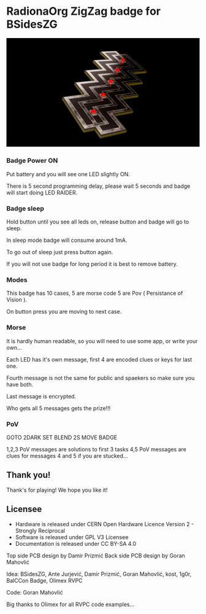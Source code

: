 # RadionaOrg ZigZag badge for BSidesZG

![ZigZag](../DOCUMENTS/ZigZagRender.png)

### Badge Power ON

Put battery and you will see one LED slightly ON.

There is 5 second programming delay, please wait 5 seconds and badge will start doing LED RAIDER.

### Badge sleep

Hold button until you see all leds on, release button and badge will go to sleep.

In sleep mode badge will consume around 1mA.

To go out of sleep just press button again.

If you will not use badge for long period it is best to remove battery.

### Modes

This badge has 10 cases, 5 are morse code 5 are Pov ( Persistance of Vision ).

On button press you are moving to next case.

### Morse 

It is hardly human readable, so you will need to use some app, or write your own...

Each LED has it's own message, first 4 are encoded clues or keys for last one.

Fourth message is not the same for public and spaekers so make sure you have both.

Last message is encrypted.

Who gets all 5 messages gets the prize!!!

### PoV

GOTO 2DARK
SET BLEND 2S
MOVE BADGE

1,2,3 PoV messages are solutions to first 3 tasks
4,5 PoV messages are clues for messages 4 and 5 if you are stucked...

## Thank you!

Thank's for playing! We hope you like it!

## Licensee
* Hardware is released under CERN Open Hardware Licence Version 2 - Strongly Reciprocal
* Software is released under GPL V3 Licensee
* Documentation is released under CC BY-SA 4.0

Top side PCB design by Damir Prizmić
Back side PCB design by Goran Mahovlić

Idea: BSidesZG, Ante Jurjević, Damir Prizmić, Goran Mahovlić, kost, 1g0r, BalCCon Badge, Olimex RVPC

Code:  Goran Mahovlić 

Big thanks to Olimex for all RVPC code examples...
